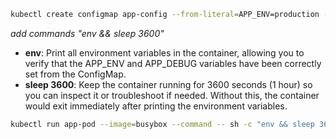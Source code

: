 ```bash 
kubectl create configmap app-config --from-literal=APP_ENV=production --from-literal=APP_DEBUG=false
```
*add commands "env && sleep 3600"*
- **env**: Print all environment variables in the container, allowing you to verify that the APP_ENV and APP_DEBUG variables have been correctly set from the ConfigMap.
- **sleep 3600**: Keep the container running for 3600 seconds (1 hour) so you can inspect it or troubleshoot if needed. Without this, the container would exit immediately after printing the environment variables.

```bash
kubectl run app-pod --image=busybox --command -- sh -c "env && sleep 3600" --env=APP_ENV=production --env=APP_DEBUG=false
```
